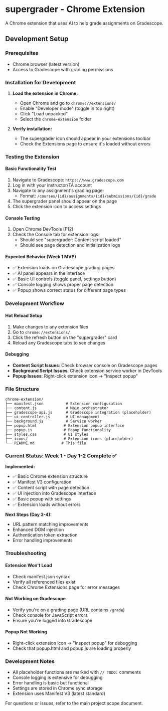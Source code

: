 # supergrader - Chrome Extension

A Chrome extension that uses AI to help grade assignments on Gradescope.

## Development Setup

### Prerequisites
- Chrome browser (latest version)
- Access to Gradescope with grading permissions

### Installation for Development

1. **Load the extension in Chrome:**
   - Open Chrome and go to `chrome://extensions/`
   - Enable "Developer mode" (toggle in top right)
   - Click "Load unpacked" 
   - Select the `chrome-extension` folder

2. **Verify installation:**
   - The supergrader icon should appear in your extensions toolbar
   - Check the Extensions page to ensure it's loaded without errors

### Testing the Extension

#### Basic Functionality Test
1. Navigate to Gradescope: `https://www.gradescope.com`
2. Log in with your instructor/TA account
3. Navigate to any assignment's grading page:
   - Format: `/courses/{id}/assignments/{id}/submissions/{id}/grade`
4. The supergrader panel should appear on the page
5. Click the extension icon to access settings

#### Console Testing
1. Open Chrome DevTools (F12)
2. Check the Console tab for extension logs:
   - Should see "supergrader: Content script loaded"
   - Should see page detection and initialization logs

#### Expected Behavior (Week 1 MVP)
- ✅ Extension loads on Gradescope grading pages
- ✅ AI panel appears in the interface  
- ✅ Basic UI controls (toggle panel, settings button)
- ✅ Console logging shows proper page detection
- ✅ Popup shows correct status for different page types

### Development Workflow

#### Hot Reload Setup
1. Make changes to any extension files
2. Go to `chrome://extensions/`
3. Click the refresh button on the "supergrader" card
4. Reload any Gradescope tabs to see changes

#### Debugging
- **Content Script Issues**: Check browser console on Gradescope pages
- **Background Script Issues**: Check extension service worker in DevTools
- **Popup Issues**: Right-click extension icon → "Inspect popup"

### File Structure
```
chrome-extension/
├── manifest.json          # Extension configuration
├── content.js             # Main orchestrator 
├── gradescope-api.js      # Gradescope integration (placeholder)
├── ui-controller.js       # UI management
├── background.js          # Service worker
├── popup.html            # Extension popup interface
├── popup.js              # Popup functionality  
├── styles.css            # UI styles
├── icons/                # Extension icons (placeholder)
└── README.md            # This file
```

### Current Status: Week 1 - Day 1-2 Complete ✅

**Implemented:**
- ✅ Basic Chrome extension structure
- ✅ Manifest V3 configuration
- ✅ Content script with page detection
- ✅ UI injection into Gradescope interface
- ✅ Basic popup with settings
- ✅ Extension loads without errors

**Next Steps (Day 3-4):**
- URL pattern matching improvements
- Enhanced DOM injection
- Authentication token extraction
- Error handling improvements

### Troubleshooting

#### Extension Won't Load
- Check manifest.json syntax
- Verify all referenced files exist
- Check Chrome Extensions page for error messages

#### Not Working on Gradescope
- Verify you're on a grading page (URL contains `/grade`)
- Check console for JavaScript errors
- Ensure you're logged into Gradescope

#### Popup Not Working
- Right-click extension icon → "Inspect popup" for debugging
- Check that popup.html and popup.js are loading properly

### Development Notes

- All placeholder functions are marked with `// TODO:` comments
- Console logging is extensive for debugging
- Error handling is basic but functional
- Settings are stored in Chrome sync storage
- Extension uses Manifest V3 (latest standard)

For questions or issues, refer to the main project scope document. 